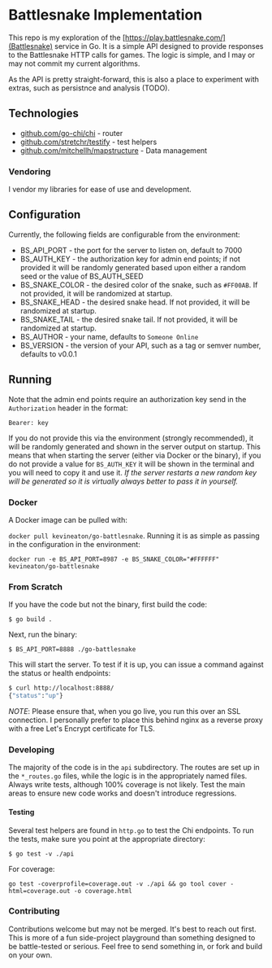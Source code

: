 # Battlesnake Implementation

This repo is my exploration of the [https://play.battlesnake.com/](Battlesnake) service in Go. It is a simple API designed to provide responses to the Battlesnake
HTTP calls for games. The logic is simple, and I may or may not commit my current algorithms.

As the API is pretty straight-forward, this is also a place to experiment with extras, such as persistnce and analysis (TODO).

## Technologies

- [github.com/go-chi/chi](Chi) - router
- [github.com/stretchr/testify](Testify) - test helpers
- [github.com/mitchellh/mapstructure](Mapstructure) - Data management

### Vendoring

I vendor my libraries for ease of use and development.

## Configuration

Currently, the following fields are configurable from the environment:

- BS_API_PORT - the port for the server to listen on, default to 7000
- BS_AUTH_KEY - the authorization key for admin end points; if not provided it will be randomly generated based upon either a random seed or the value of BS_AUTH_SEED
- BS_SNAKE_COLOR - the desired color of the snake, such as `#FF00AB`. If not provided, it will be randomized at startup.
- BS_SNAKE_HEAD - the desired snake head. If not provided, it will be randomized at startup.
- BS_SNAKE_TAIL - the desired snake tail. If not provided, it will be randomized at startup.
- BS_AUTHOR - your name, defaults to `Someone Online`
- BS_VERSION - the version of your API, such as a tag or semver number, defaults to v0.0.1

## Running

Note that the admin end points require an authorization key send in the `Authorization` header in the format:

`Bearer: key`

If you do not provide this via the environment (strongly recommended), it will be randomly generated and shown in the server output on startup. This means that when starting the server (either via Docker or the binary), if you do not provide a value for `BS_AUTH_KEY` it will be shown in the terminal and you will need to copy it and use it. *If the server restarts a new random key will be generated so it is virtually always better to pass it in yourself.*

### Docker

A Docker image can be pulled with:

`docker pull kevineaton/go-battlesnake`. Running it is as simple as passing in the configuration in the environment:

`docker run -e BS_API_PORT=8987 -e BS_SNAKE_COLOR="#FFFFFF" kevineaton/go-battlesnake`

### From Scratch

If you have the code but not the binary, first build the code:

`$ go build .`

Next, run the binary:

`$ BS_API_PORT=8888 ./go-battlesnake`

This will start the server. To test if it is up, you can issue a command against the status or health endpoints:

```bash
$ curl http://localhost:8888/
{"status":"up"}
```

*NOTE*: Please ensure that, when you go live, you run this over an SSL connection. I personally prefer to place this behind nginx as a reverse proxy with a free Let's Encrypt certificate for TLS.

### Developing

The majority of the code is in the `api` subdirectory. The routes are set up in the `*_routes.go` files, while the logic is in the appropriately named files. Always write tests, although 100% coverage is not likely. Test the main areas to ensure new code works and doesn't introduce regressions.

#### Testing

Several test helpers are found in `http.go` to test the Chi endpoints. To run the tests, make sure you point at the appropriate directory:

`$ go test -v ./api`

For coverage:

`go test -coverprofile=coverage.out -v ./api && go tool cover -html=coverage.out -o coverage.html`

### Contributing

Contributions welcome but may not be merged. It's best to reach out first. This is more of a fun side-project playground than something designed to be battle-tested or serious. Feel free to send something in, or fork and build on your own.
